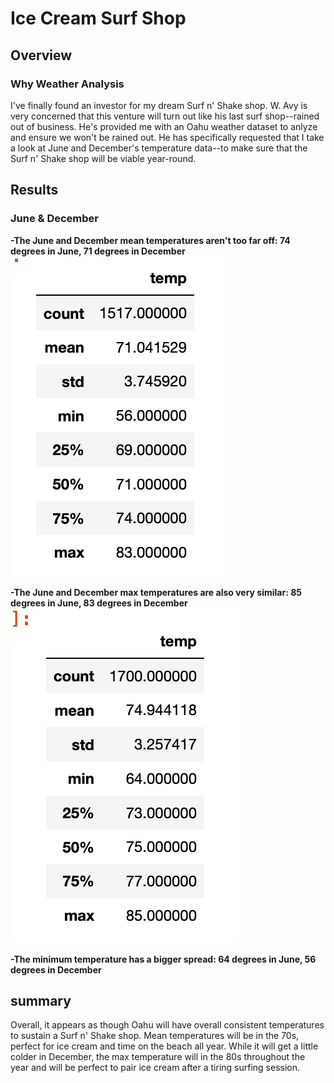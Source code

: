 # Ice Cream Surf Shop
## Overview
### Why Weather Analysis
I've finally found an investor for my dream Surf n' Shake shop. W. Avy is very concerned that this venture will turn out like his last surf shop--rained out of business. He's provided me with an Oahu weather dataset to anlyze and ensure we won't be rained out. He has specifically requested that I take a look at June and December's temperature data--to make sure that the Surf n' Shake shop will be viable year-round.
## Results
### June & December
**-The June and December mean temperatures aren't too far off: 74 degrees in June, 71 degrees in December**
![dec_temps](/surfs_up/dec_temps.png)

**-The June and December max temperatures are also very similar: 85 degrees in June, 83 degrees in December**
![june_temps](/surfs_up/june_temps.png)

**-The minimum temperature has a bigger spread: 64 degrees in June, 56 degrees in December**


## summary
Overall, it appears as though Oahu will have overall consistent temperatures to sustain a Surf n' Shake shop. Mean temperatures will be in the 70s, perfect for ice cream and time on the beach all year. While it will get a little colder in December, the max temperature will in the 80s throughout the year and will be perfect to pair ice cream after a tiring surfing session. 
